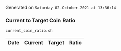 Generated on `Saturday 02-October-2021 at 13:36:14`

### Current to Target Coin Ratio
`current_coin_ratio.sh`

Date|Current|Target|Ratio
---|---|---|---
